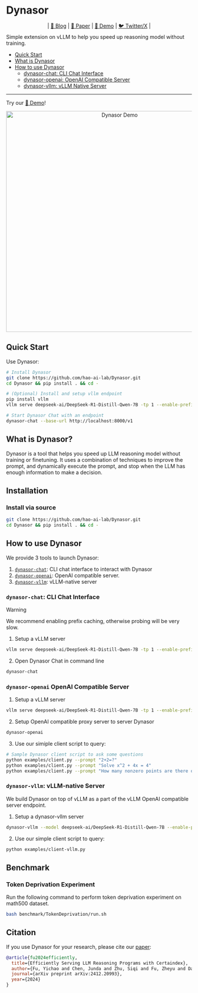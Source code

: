 
# Dynasor


<!-- https://hao-ai-lab.github.io/blogs/dynasor-cot/ -->
<!-- <div align="center" style="line-height: 1;">
    <a href="https://viol2000.github.io/SubDomain/gradio-2.html" target="_blank" style="margin: 2px;">
        <img alt="Demo" src="https://img.shields.io/badge/🤖Chat-Deepseek-blue?" style="display: inline-block; vertical-align: middle;"/>
    </a>
    <a href="https://x.com/haoailab" target="_blank" style="margin: 2px;">
        <img alt="Twitter Follow" src="https://img.shields.io/badge/Twitter-haoailab-white?logo=x&logoColor=white" style="display: inline-block; vertical-align: middle;"/>
    </a>
    <a href="https://hao-ai-lab.github.io/blogs/dynasor-cot/" target="_blank" style="margin: 2px;">
        <img alt="Blog" src="https://img.shields.io/badge/Blog-Dynasor-4CAF50?&color=4CAF50" style="display: inline-block; vertical-align: middle;"/>
    </a>
    <a href="https://arxiv.org/abs/2412.20993" style="margin: 2px;">
        <img alt="License" src="https://img.shields.io/badge/Paper-Dynasor-4CAF50?&color=4CAF50" style="display: inline-block; vertical-align: middle;"/>
    </a>
</div> -->

<div align="center" style="line-height: 1; margin-bottom: 12px;">
    | <a href="https://hao-ai-lab.github.io/blogs/dynasor-cot/">📝 Blog</a> 
    | <a href="https://arxiv.org/abs/2412.20993">📄 Paper</a> 
    | <a href="https://e4d417385887b7e801.gradio.live/">🤖 Demo</a> 
    | <a href="https://x.com/haoailab">🐦 Twitter/X</a> 
    |
</div>


Simple extension on vLLM to help you speed up reasoning model without training.


- [Quick Start](#quick-start)
- [What is Dynasor](#what-is-dynasor)
- [How to use Dynasor](#how-to-use-dynasor)
  - [dynasor-chat: CLI Chat Interface](#dynasor-chat-cli-chat-interface)
  - [dynasor-openai: OpenAI Compatible Server](#dynasor-openai-openai-compatible-server)
  - [dynasor-vllm: vLLM Native Server](#dynasor-vllm-vllm-native-server)

---

Try our <a href="https://e4d417385887b7e801.gradio.live/">🤖 Demo</a>!

<div align="center">
    <img src="assets/demo.gif" alt="Dynasor Demo" width="600px">
</div>



## Quick Start 


Use Dynasor:
```bash
# Install Dynasor
git clone https://github.com/hao-ai-lab/Dynasor.git 
cd Dynasor && pip install . && cd -

# (Optional) Install and setup vllm endpoint
pip install vllm
vllm serve deepseek-ai/DeepSeek-R1-Distill-Qwen-7B -tp 1 --enable-prefix-caching

# Start Dynasor Chat with an endpoint
dynasor-chat --base-url http://localhost:8000/v1
```


## What is Dynasor?

Dynasor is a tool that helps you speed up LLM reasoning model without training or finetuning. It uses a combination of techniques to improve the prompt, and dynamically execute the prompt, and stop when the LLM has enough information to make a decision. 



## Installation


### Install via source
```bash
git clone https://github.com/hao-ai-lab/Dynasor.git
cd Dynasor && pip install . && cd -
```


## How to use Dynasor

We provide 3 tools to launch Dynasor:

1. [`dynasor-chat`](#dynasor-chat-cli-chat-interface): CLI chat interface to interact with Dynasor
2. [`dynasor-openai`](#dynasor-openai-openai-compatible-server): OpenAI compatible server.
3. [`dynasor-vllm`](#dynasor-vllm-vllm-native-server): vLLM-native server





### `dynasor-chat`: CLI Chat Interface

> [!WARNING]
> We recommend enabling prefix caching, otherwise probing will be very slow.

1. Setup a vLLM server
```bash
vllm serve deepseek-ai/DeepSeek-R1-Distill-Qwen-7B -tp 1 --enable-prefix-caching
```


2. Open Dynasor Chat in command line

```bash
dynasor-chat
```



### `dynasor-openai` OpenAI Compatible Server


1. Setup a vLLM server
```bash
vllm serve deepseek-ai/DeepSeek-R1-Distill-Qwen-7B -tp 1 --enable-prefix-caching
```

2. Setup OpenAI compatible proxy server to server Dynasor
```bash
dynasor-openai
```

3. Use our simiple client script to query:
```bash
# Sample Dynasor client script to ask some questions
python examples/client.py --prompt "2+2=?"
python examples/client.py --prompt "Solve x^2 + 4x = 4"
python examples/client.py --prompt "How many nonzero points are there on x^3y + y^3z + z^3x = 0 over the finite field  𝔽_{{5}^{18}}  up to scaling?"
```


### `dynasor-vllm`: vLLM-native Server

We build Dynasor on top of vLLM as a part of the vLLM OpenAI compatible server endpoint.

1. Setup a dynasor-vllm server
```bash
dynasor-vllm --model deepseek-ai/DeepSeek-R1-Distill-Qwen-7B --enable-prefix-caching
```

2. Use our simple client script to query:
```bash
python examples/client-vllm.py
```


## Benchmark

### Token Deprivation Experiment

Run the following command to perform token deprivation experiment on math500 dataset.
```bash
bash benchmark/TokenDeprivation/run.sh
```

## Citation

If you use Dynasor for your research, please cite our [paper](https://arxiv.org/abs/2412.20993):

```bibtex
@article{fu2024efficiently,
  title={Efficiently Serving LLM Reasoning Programs with Certaindex},
  author={Fu, Yichao and Chen, Junda and Zhu, Siqi and Fu, Zheyu and Dai, Zhongdongming and Qiao, Aurick and Zhang, Hao},
  journal={arXiv preprint arXiv:2412.20993},
  year={2024}
}
```